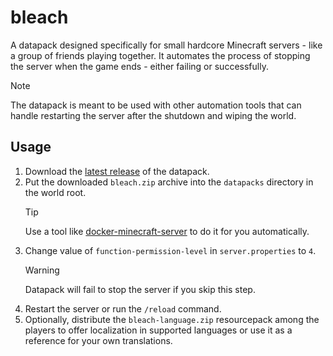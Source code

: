 # bleach

A datapack designed specifically for small hardcore Minecraft servers - like a group of friends playing together. It automates the process of stopping the server when the game ends - either failing or successfully.
> [!NOTE]
> The datapack is meant to be used with other automation tools that can handle restarting the server after the shutdown and wiping the world.

## Usage

1. Download the [latest release](https://github.com/lottuce-yami/bleach-datapack/releases/latest) of the datapack.
2. Put the downloaded `bleach.zip` archive into the `datapacks` directory in the world root.
    > [!TIP]
    > Use a tool like [docker-minecraft-server](https://github.com/itzg/docker-minecraft-server) to do it for you automatically.
3. Change value of `function-permission-level` in `server.properties` to `4`.
    > [!WARNING]
    > Datapack will fail to stop the server if you skip this step.
4. Restart the server or run the `/reload` command.
5. Optionally, distribute the `bleach-language.zip` resourcepack among the players to offer localization in supported languages or use it as a reference for your own translations.

